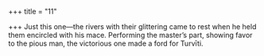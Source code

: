 +++
title = "11"

+++
Just this one—the rivers with their glittering came to rest when he held  them encircled with his mace.
Performing the master’s part, showing favor to the pious man, the  victorious one made a ford for Turvīti.